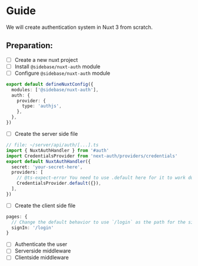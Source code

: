# Guide

We will create authentication system in Nuxt 3 from scratch.

## Preparation:

- [ ] Create a new nuxt project
- [ ] Install `@sidebase/nuxt-auth` module
- [ ] Configure `@sidebase/nuxt-auth` module

```ts
export default defineNuxtConfig({
  modules: ['@sidebase/nuxt-auth'],
  auth: {
    provider: {
      type: 'authjs',
    },
  },
})
```

- [ ] Create the server side file

```ts
// file: ~/server/api/auth/[...].ts
import { NuxtAuthHandler } from '#auth'
import CredentialsProvider from 'next-auth/providers/credentials'
export default NuxtAuthHandler({
  secret: 'your-secret-here',
  providers: [
    // @ts-expect-error You need to use .default here for it to work during SSR. May be fixed via Vite at some point
    CredentialsProvider.default({}),
  ],
})
```

- [ ] Create the client side file

```ts
pages: {
  // Change the default behavior to use `/login` as the path for the sign-in page
  signIn: '/login'
}
```

- [ ] Authenticate the user
- [ ] Serverside middleware
- [ ] Clientside middleware
